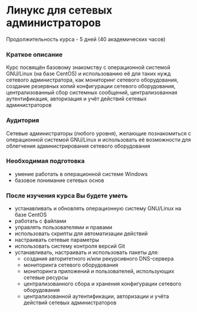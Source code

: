 # Линукс для сетевых администраторов

Продолжительность курса - 5 дней (40 академических часов)

### Краткое описание
Курс посвящён базовому знакомству с операционной системой GNU/Linux (на базе CentOS) и использованию её для таких нужд сетевого администратора, как мониторинг сетевого оборудования, создание резервных копий конфигурации сетевого оборудования, централизованный сбор системных сообщений, централизованная аутентификация, авторизация и учёт действий сетевых администраторов

### Аудитория
Сетевые администраторы (любого уровня), желающие познакомиться с операционной системой GNU/Linux и использовать её возможности для облегчения администрирования сетевого оборудования

### Необходимая подготовка
- умение работать в операционной системе Windows
- базовое понимание сетевых основ

### После изучения курса Вы будете уметь
- устанавливать и обновлять операционную систему GNU/Linux на базе CentOS
- работать с файлами
- управлять пользователями и правами
- использовать скрипты для автоматизации действий
- настраивать сетевые параметры
- использовать систему контроля версий Git
- устанавливать, настраивать и использовать пакеты для:
    - создания авторитетного и/или рекурсивного DNS-сервера
    - мониторинга сетевого оборудования
    - мониторинга приложений и пользователей, использующих сетевые ресурсы
    - централизованного сбора и хранения конфигурации сетевого оборудования
    - централизованной аутентификации, авторизации и учёта действий сетевых администраторов
